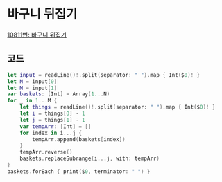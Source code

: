 # 바구니 뒤집기

[10811번: 바구니 뒤집기](https://www.acmicpc.net/problem/10811)

## 코드

```swift
let input = readLine()!.split(separator: " ").map { Int($0)! }
let N = input[0]
let M = input[1]
var baskets: [Int] = Array(1...N)
for _ in 1...M {
    let things = readLine()!.split(separator: " ").map { Int($0)! }
    let i = things[0] - 1
    let j = things[1] - 1
    var tempArr: [Int] = []
    for index in i...j {
        tempArr.append(baskets[index])
    }
    tempArr.reverse()
    baskets.replaceSubrange(i...j, with: tempArr)
}
baskets.forEach { print($0, terminator: " ") }
```